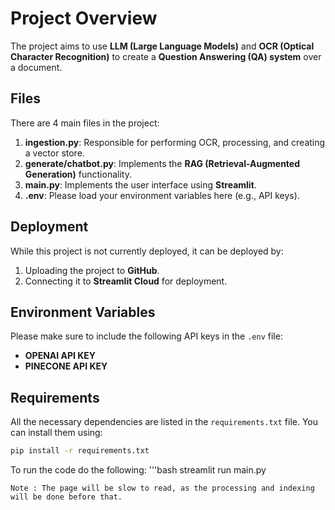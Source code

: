 # Project Overview

The project aims to use **LLM (Large Language Models)** and **OCR (Optical Character Recognition)** to create a **Question Answering (QA) system** over a document.

## Files

There are 4 main files in the project:

1. **ingestion.py**: Responsible for performing OCR, processing, and creating a vector store.
2. **generate/chatbot.py**: Implements the **RAG (Retrieval-Augmented Generation)** functionality.
3. **main.py**: Implements the user interface using **Streamlit**.
4. **.env**: Please load your environment variables here (e.g., API keys).

## Deployment

While this project is not currently deployed, it can be deployed by:

1. Uploading the project to **GitHub**.
2. Connecting it to **Streamlit Cloud** for deployment.

## Environment Variables

Please make sure to include the following API keys in the `.env` file:

- **OPENAI API KEY**
- **PINECONE API KEY**

## Requirements

All the necessary dependencies are listed in the `requirements.txt` file. You can install them using:

```bash
pip install -r requirements.txt
```
To run the code do the following:
'''bash
streamlit run main.py
```
Note : The page will be slow to read, as the processing and indexing will be done before that.
